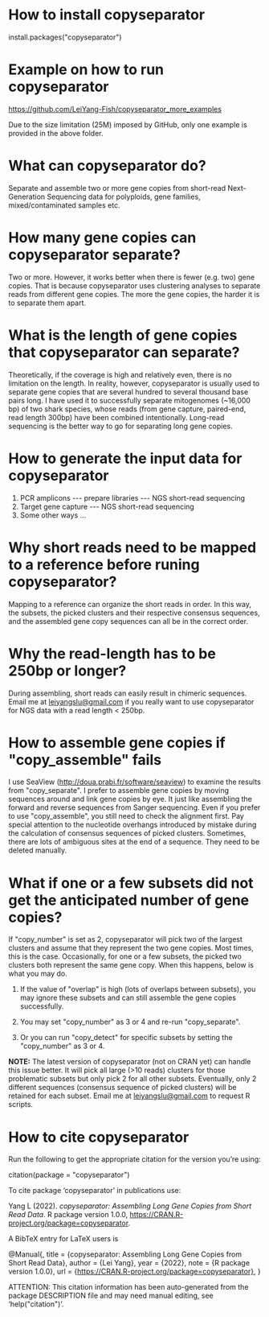 # How to install copyseparator
install.packages("copyseparator")
  
# Example on how to run copyseparator
https://github.com/LeiYang-Fish/copyseparator_more_examples

Due to the size limitation (25M) imposed by GitHub, only one example is provided in the above folder.

# What can copyseparator do?
Separate and assemble two or more gene copies from short-read Next-Generation Sequencing data for polyploids, gene families, mixed/contaminated samples etc.

# How many gene copies can copyseparator separate?
Two or more. However, it works better when there is fewer (e.g. two) gene copies. That is because copyseparator uses clustering analyses to separate reads from different gene copies. The more the gene copies, the harder it is to separate them apart.

# What is the length of gene copies that copyseparator can separate?
Theoretically, if the coverage is high and relatively even, there is no limitation on the length. In reality, however, copyseparator is usually used to separate gene copies that are several hundred to several thousand base pairs long. I have used it to successfully separate mitogenomes (~16,000 bp) of two shark species, whose reads (from gene capture, paired-end, read length 300bp) have been combined intentionally. Long-read sequencing is the better way to go for separating long gene copies.

# How to generate the input data for copyseparator
1. PCR amplicons --- prepare libraries --- NGS short-read sequencing
2. Target gene capture --- NGS short-read sequencing
3. Some other ways ...

# Why short reads need to be mapped to a reference before runing copyseparator?
Mapping to a reference can organize the short reads in order. In this way, the subsets, the picked clusters and their respective consensus sequences, and the assembled gene copy sequences can all be in the correct order.

# Why the read-length has to be 250bp or longer?
During assembling, short reads can easily result in chimeric sequences. Email me at leiyangslu@gmail.com if you really want to use copyseparator for NGS data with a read length < 250bp.

# How to assemble gene copies if "copy_assemble" fails
I use SeaView (http://doua.prabi.fr/software/seaview) to examine the results from "copy_separate". I prefer to assemble gene copies by moving sequences around and link gene copies by eye. It just like assembling the forward and reverse sequences from Sanger sequencing. Even if you prefer to use "copy_assemble", you still need to check the alignment first. Pay special attention to the nucleotide overhangs introduced by mistake during the calculation of consensus sequences of picked clusters. Sometimes, there are lots of ambiguous sites at the end of a sequence. They need to be deleted manually.

# What if one or a few subsets did not get the anticipated number of gene copies?
If "copy_number" is set as 2, copyseparator will pick two of the largest clusters and assume that they represent the two gene copies. Most times, this is the case. Occasionally, for one or a few subsets, the picked two clusters both represent the same gene copy. When this happens, below is what you may do.

1. If the value of "overlap" is high (lots of overlaps between subsets), you may ignore these subsets and can still assemble the gene copies successfully.

2. You may set "copy_number" as 3 or 4 and re-run "copy_separate".

3. Or you can run "copy_detect" for specific subsets by setting the "copy_number" as 3 or 4.

**NOTE:** The latest version of copyseparator (not on CRAN yet) can handle this issue better. It will pick all large (>10 reads) clusters for those problematic subsets but only pick 2 for all other subsets. Eventually, only 2 different sequences (consensus sequence of picked clusters) will be retained for each subset. Email me at leiyangslu@gmail.com to request R scripts.

# How to cite copyseparator
Run the following to get the appropriate citation for the version you’re using:

  citation(package = "copyseparator")

To cite package ‘copyseparator’ in publications use:

  Yang L (2022). _copyseparator: Assembling Long Gene Copies from Short Read Data_. R package version 1.0.0,
  <https://CRAN.R-project.org/package=copyseparator>.

A BibTeX entry for LaTeX users is

  @Manual{,
    title = {copyseparator: Assembling Long Gene Copies from Short Read Data},
    author = {Lei Yang},
    year = {2022},
    note = {R package version 1.0.0},
    url = {https://CRAN.R-project.org/package=copyseparator},
  }

ATTENTION: This citation information has been auto-generated from the package DESCRIPTION file and may need manual editing, see
‘help("citation")’.
